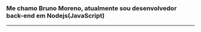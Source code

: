 <h3> <b>Me chamo Bruno Moreno, atualmente sou desenvolvedor back-end em Nodejs(JavaScript)</b></h3>
<hr>
<!--<p> Atualmente estagiando com back-end</p>

<p> Estudando JavaScript</p>

<div align="center"> 
  <img width="41%" height="195px" src="https://github-readme-stats.vercel.app/api/top-langs/?username=Viniciusgrn&layout=compact&hide_border=false&title_color=3EBDFF&custom_title=Linguagens%20Mais%20Usadas&text_color=fff&bg_color=0d1117" />
</div>

<div style="display: inline_block"><br>
  <img align="center" alt="Vinicius-HTML" height="30" width="40" src="https://github.com/Viniciusgrn/Viniciusgrn/blob/main/icons/HTML.svg">
  <img align="center" alt="Vinicius-CSS" height="30" width="40" src="https://github.com/Viniciusgrn/Viniciusgrn/blob/main/icons/CSS.svg">
  <img align="center" alt="Vinicius-Js" height="30" width="40" src="https://github.com/Viniciusgrn/Viniciusgrn/blob/main/icons/JavaScript.svg">
  <img align="center" alt="Vinicius-Bootstrap" height="30" width="40" src="https://github.com/Viniciusgrn/Viniciusgrn/blob/main/icons/Bootstrap.svg">
  <img align="center" alt="Vinicius-C" height="30" width="40" src="https://github.com/Viniciusgrn/Viniciusgrn/blob/main/icons/C.svg">
  <img align="center" alt="Vinicius-Python" height="30" width="40" src="https://github.com/Viniciusgrn/Viniciusgrn/blob/main/icons/Python-Dark.svg">
  <img align="center" alt="Vinicius-Django" height="30" width="40" src="https://github.com/Viniciusgrn/Viniciusgrn/blob/main/icons/Django.svg">
  <img align="center" alt="Vinicius-MySQL" height="30" width="40" src="https://github.com/Viniciusgrn/Viniciusgrn/blob/main/icons/MySQL-Dark.svg">
</div>

<hr>
<div>
 <a href=https://www.linkedin.com/in/bruno-moreno-82195024a/" target="_blank"><img src="https://img.shields.io/badge/-LinkedIn-%230077B5?style=for-the-badge&logo=linkedin&logoColor=white" target="_blank"></a> 
 <a href = "mailto:brunobatistacarriaomoreno@gmail.com" ><img src="https://img.shields.io/badge/-Gmail-FF495F?style=for-the-badge&logo=gmail&logoColor=white" target="_blank"></a>
</div>
<!--
**Viniciusgrn/Viniciusgrn** is a ✨ _special_ ✨ repository because its `README.md` (this file) appears on your GitHub profile.
Here are some ideas to get you started:
- 🔭 I’m currently working on ...
- 🌱 I’m currently learning ...
- 👯 I’m looking to collaborate on ...
- 🤔 I’m looking for help with ...
- 💬 Ask me about ...
- 📫 How to reach me: ...
- 😄 Pronouns: ...
- ⚡ Fun fact: ...
-->

